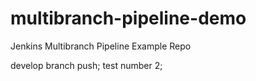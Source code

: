 # multibranch-pipeline-demo
Jenkins Multibranch Pipeline Example Repo 

develop branch push;
test number 2; 